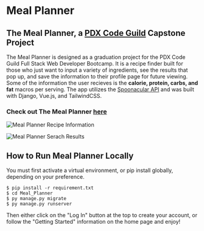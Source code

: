 # Meal Planner

## The Meal Planner, a [PDX Code Guild](https://pdxcodeguild.com/) Capstone Project

The Meal Planner is designed as a graduation project for the PDX Code Guild Full Stack Web Developer Bootcamp. It is a recipe finder built for those who just want to input a variety of ingredients, see the results that pop up, and save the information to their profile page for future viewing. Some of the information the user recieves is the **calorie, protein, carbs, and fat** macros per serving. The app utilizes the [Spoonacular API](https://spoonacular.com/food-api/) and was built with Django, Vue.js, and TailwindCSS.

### Check out The Meal Planner [here](https://tardi-meal-planner.herokuapp.com/)

![Meal Planner Recipe Information](/Pictures/RecipeInfo.jpg)

![Meal Planner Serach Results](/Pictures/Search.JPG)

## How to Run Meal Planner Locally

You must first activate a virtual environment, or pip install globally, depending on your preference. 

```
$ pip install -r requirement.txt
$ cd Meal_Planner
$ py manage.py migrate
$ py manage.py runserver
```

Then either click on the "Log In" button at the top to create your account, or follow the "Getting Started" information on the home page and enjoy!
